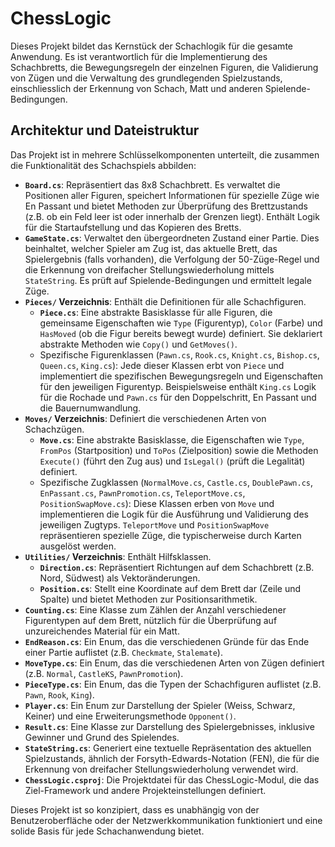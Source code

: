 ﻿# ChessLogic

Dieses Projekt bildet das Kernstück der Schachlogik für die gesamte Anwendung. Es ist verantwortlich für die Implementierung des Schachbretts, die Bewegungsregeln der einzelnen Figuren, die Validierung von Zügen und die Verwaltung des grundlegenden Spielzustands, einschliesslich der Erkennung von Schach, Matt und anderen Spielende-Bedingungen.

## Architektur und Dateistruktur

Das Projekt ist in mehrere Schlüsselkomponenten unterteilt, die zusammen die Funktionalität des Schachspiels abbilden:

* **`Board.cs`**: Repräsentiert das 8x8 Schachbrett. Es verwaltet die Positionen aller Figuren, speichert Informationen für spezielle Züge wie En Passant und bietet Methoden zur Überprüfung des Brettzustands (z.B. ob ein Feld leer ist oder innerhalb der Grenzen liegt). Enthält Logik für die Startaufstellung und das Kopieren des Bretts.
* **`GameState.cs`**: Verwaltet den übergeordneten Zustand einer Partie. Dies beinhaltet, welcher Spieler am Zug ist, das aktuelle Brett, das Spielergebnis (falls vorhanden), die Verfolgung der 50-Züge-Regel und die Erkennung von dreifacher Stellungswiederholung mittels `StateString`. Es prüft auf Spielende-Bedingungen und ermittelt legale Züge.
* **`Pieces/` Verzeichnis**: Enthält die Definitionen für alle Schachfiguren.
    * **`Piece.cs`**: Eine abstrakte Basisklasse für alle Figuren, die gemeinsame Eigenschaften wie `Type` (Figurentyp), `Color` (Farbe) und `HasMoved` (ob die Figur bereits bewegt wurde) definiert. Sie deklariert abstrakte Methoden wie `Copy()` und `GetMoves()`.
    * Spezifische Figurenklassen (`Pawn.cs`, `Rook.cs`, `Knight.cs`, `Bishop.cs`, `Queen.cs`, `King.cs`): Jede dieser Klassen erbt von `Piece` und implementiert die spezifischen Bewegungsregeln und Eigenschaften für den jeweiligen Figurentyp. Beispielsweise enthält `King.cs` Logik für die Rochade und `Pawn.cs` für den Doppelschritt, En Passant und die Bauernumwandlung.
* **`Moves/` Verzeichnis**: Definiert die verschiedenen Arten von Schachzügen.
    * **`Move.cs`**: Eine abstrakte Basisklasse, die Eigenschaften wie `Type`, `FromPos` (Startposition) und `ToPos` (Zielposition) sowie die Methoden `Execute()` (führt den Zug aus) und `IsLegal()` (prüft die Legalität) definiert.
    * Spezifische Zugklassen (`NormalMove.cs`, `Castle.cs`, `DoublePawn.cs`, `EnPassant.cs`, `PawnPromotion.cs`, `TeleportMove.cs`, `PositionSwapMove.cs`): Diese Klassen erben von `Move` und implementieren die Logik für die Ausführung und Validierung des jeweiligen Zugtyps. `TeleportMove` und `PositionSwapMove` repräsentieren spezielle Züge, die typischerweise durch Karten ausgelöst werden.
* **`Utilities/` Verzeichnis**: Enthält Hilfsklassen.
    * **`Direction.cs`**: Repräsentiert Richtungen auf dem Schachbrett (z.B. Nord, Südwest) als Vektoränderungen.
    * **`Position.cs`**: Stellt eine Koordinate auf dem Brett dar (Zeile und Spalte) und bietet Methoden zur Positionsarithmetik.
* **`Counting.cs`**: Eine Klasse zum Zählen der Anzahl verschiedener Figurentypen auf dem Brett, nützlich für die Überprüfung auf unzureichendes Material für ein Matt.
* **`EndReason.cs`**: Ein Enum, das die verschiedenen Gründe für das Ende einer Partie auflistet (z.B. `Checkmate`, `Stalemate`).
* **`MoveType.cs`**: Ein Enum, das die verschiedenen Arten von Zügen definiert (z.B. `Normal`, `CastleKS`, `PawnPromotion`).
* **`PieceType.cs`**: Ein Enum, das die Typen der Schachfiguren auflistet (z.B. `Pawn`, `Rook`, `King`).
* **`Player.cs`**: Ein Enum zur Darstellung der Spieler (Weiss, Schwarz, Keiner) und eine Erweiterungsmethode `Opponent()`.
* **`Result.cs`**: Eine Klasse zur Darstellung des Spielergebnisses, inklusive Gewinner und Grund des Spielendes.
* **`StateString.cs`**: Generiert eine textuelle Repräsentation des aktuellen Spielzustands, ähnlich der Forsyth-Edwards-Notation (FEN), die für die Erkennung von dreifacher Stellungswiederholung verwendet wird.
* **`ChessLogic.csproj`**: Die Projektdatei für das ChessLogic-Modul, die das Ziel-Framework und andere Projekteinstellungen definiert.

Dieses Projekt ist so konzipiert, dass es unabhängig von der Benutzeroberfläche oder der Netzwerkkommunikation funktioniert und eine solide Basis für jede Schachanwendung bietet.
